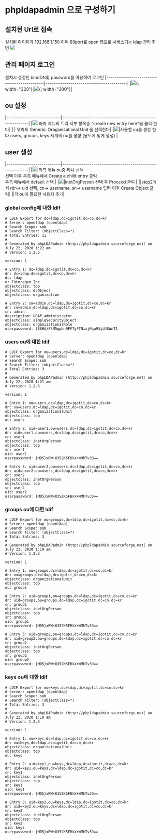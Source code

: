 # phpldapadmin 으로 구성하기 

## 설치된 Url로 접속 
설치된 아이피가 192.168.1.150 이며 80port로 open
웹으로 서비스되는 ldap 관리 화면 
![](./image/firest-br.png)

## 관리 페이지 로그인 
설치시  설정한  bindDN및 password를 이용하여 로그인 
|----------------------------------------------|------------------------------------------|
|![](./image/firest-br-id-pass.png){: width="300"}|![](./image/firest-br-id-pass-after.png){: width="300"}|

## ou 설정 
|----------------------------|------------------------------------------------------------|
|![](./image/menu-left-1.png)|좌측 메뉴의 트리 세부 항목중 "create new entry here"을 클릭 한다| 
| | 우측의 Generic: Oraganisational Unit 을 선택한다|
|![](./image/ou-create.png)|사용할 ou를 생성 한다 users, groups, keys 세개의 ou를 생성 (용도에 맞게 생성) |

## user 생성 
|----------------------------|------------------------------------------------------------|
|![](./image/user-create-1.png)|좌측 메뉴 ou중 하나 선택 <br> 선택 이후 우측 메뉴에서  Create a child entry 클릭 <br> 우측 메뉴에서 default 선택  |
|![](./image/user-create-2.png)|inetOrgPerson 선택 후 Proceed 클릭 |
||step2에서 rdn-> uid 선택, cn-> username, sn-> username 입력 이후 Create Object 클릭|
||각 ou에 필요한 사용자 추가|


### global config에 대한 ldif 

```
# LDIF Export for dc=ldap,dc=igotit,dc=co,dc=kr
# Server: openldap (openldap)
# Search Scope: sub
# Search Filter: (objectClass=*)
# Total Entries: 11
#
# Generated by phpLDAPadmin (http://phpldapadmin.sourceforge.net) on July 22, 2020 1:22 am
# Version: 1.2.5

version: 1

# Entry 1: dc=ldap,dc=igotit,dc=co,dc=kr
dn: dc=ldap,dc=igotit,dc=co,dc=kr
dc: ldap
o: Futuregen Inc.
objectclass: top
objectclass: dcObject
objectclass: organization

# Entry 2: cn=admin,dc=ldap,dc=igotit,dc=co,dc=kr
dn: cn=admin,dc=ldap,dc=igotit,dc=co,dc=kr
cn: admin
description: LDAP administrator
objectclass: simpleSecurityObject
objectclass: organizationalRole
userpassword: {SSHA}F3M5qpbn9FFTyFTNiajMqu93yUU8WnT1
```

### users ou에 대한 ldif

```
# LDIF Export for ou=users,dc=ldap,dc=igotit,dc=co,dc=kr
# Server: openldap (openldap)
# Search Scope: sub
# Search Filter: (objectClass=*)
# Total Entries: 3
#
# Generated by phpLDAPadmin (http://phpldapadmin.sourceforge.net) on July 22, 2020 1:21 am
# Version: 1.2.5

version: 1

# Entry 1: ou=users,dc=ldap,dc=igotit,dc=co,dc=kr
dn: ou=users,dc=ldap,dc=igotit,dc=co,dc=kr
objectclass: organizationalUnit
objectclass: top
ou: users

# Entry 2: uid=user1,ou=users,dc=ldap,dc=igotit,dc=co,dc=kr
dn: uid=user1,ou=users,dc=ldap,dc=igotit,dc=co,dc=kr
cn: user1
objectclass: inetOrgPerson
objectclass: top
sn: user1
uid: user1
userpassword: {MD5}xRW+O352K5FBkX+WMhTv3Q==

# Entry 3: uid=user2,ou=users,dc=ldap,dc=igotit,dc=co,dc=kr
dn: uid=user2,ou=users,dc=ldap,dc=igotit,dc=co,dc=kr
cn: user2
objectclass: inetOrgPerson
objectclass: top
sn: user2
uid: user2
userpassword: {MD5}xRW+O352K5FBkX+WMhTv3Q==

```


### groups ou에 대한 ldif

```
# LDIF Export for ou=groups,dc=ldap,dc=igotit,dc=co,dc=kr
# Server: openldap (openldap)
# Search Scope: sub
# Search Filter: (objectClass=*)
# Total Entries: 3
#
# Generated by phpLDAPadmin (http://phpldapadmin.sourceforge.net) on July 22, 2020 1:19 am
# Version: 1.2.5

version: 1

# Entry 1: ou=groups,dc=ldap,dc=igotit,dc=co,dc=kr
dn: ou=groups,dc=ldap,dc=igotit,dc=co,dc=kr
objectclass: organizationalUnit
objectclass: top
ou: groups

# Entry 2: uid=group1,ou=groups,dc=ldap,dc=igotit,dc=co,dc=kr
dn: uid=group1,ou=groups,dc=ldap,dc=igotit,dc=co,dc=kr
cn: group1
objectclass: inetOrgPerson
objectclass: top
sn: group1
uid: group1
userpassword: {MD5}xRW+O352K5FBkX+WMhTv3Q==

# Entry 3: uid=group2,ou=groups,dc=ldap,dc=igotit,dc=co,dc=kr
dn: uid=group2,ou=groups,dc=ldap,dc=igotit,dc=co,dc=kr
cn: group2
objectclass: inetOrgPerson
objectclass: top
sn: group2
uid: group2
userpassword: {MD5}xRW+O352K5FBkX+WMhTv3Q==
```

### keys ou에 대한 ldif
```
# LDIF Export for ou=keys,dc=ldap,dc=igotit,dc=co,dc=kr
# Server: openldap (openldap)
# Search Scope: sub
# Search Filter: (objectClass=*)
# Total Entries: 3
#
# Generated by phpLDAPadmin (http://phpldapadmin.sourceforge.net) on July 22, 2020 1:19 am
# Version: 1.2.5

version: 1

# Entry 1: ou=keys,dc=ldap,dc=igotit,dc=co,dc=kr
dn: ou=keys,dc=ldap,dc=igotit,dc=co,dc=kr
objectclass: organizationalUnit
objectclass: top
ou: keys

# Entry 2: uid=key1,ou=keys,dc=ldap,dc=igotit,dc=co,dc=kr
dn: uid=key1,ou=keys,dc=ldap,dc=igotit,dc=co,dc=kr
cn: key1
objectclass: inetOrgPerson
objectclass: top
sn: key1
uid: key1
userpassword: {MD5}xRW+O352K5FBkX+WMhTv3Q==

# Entry 3: uid=key2,ou=keys,dc=ldap,dc=igotit,dc=co,dc=kr
dn: uid=key2,ou=keys,dc=ldap,dc=igotit,dc=co,dc=kr
cn: key2
objectclass: inetOrgPerson
objectclass: top
sn: key2
uid: key2
userpassword: {MD5}xRW+O352K5FBkX+WMhTv3Q==
```